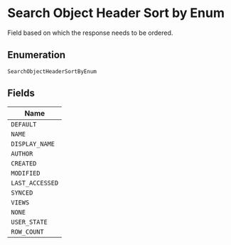 
# Search Object Header Sort by Enum

Field based on which the response needs to be ordered.

## Enumeration

`SearchObjectHeaderSortByEnum`

## Fields

| Name |
|  --- |
| `DEFAULT` |
| `NAME` |
| `DISPLAY_NAME` |
| `AUTHOR` |
| `CREATED` |
| `MODIFIED` |
| `LAST_ACCESSED` |
| `SYNCED` |
| `VIEWS` |
| `NONE` |
| `USER_STATE` |
| `ROW_COUNT` |

